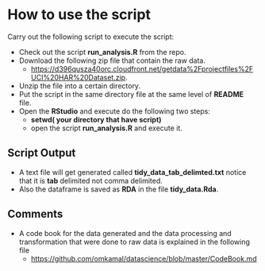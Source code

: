 How to use the script
======================

Carry out the following script to execute the script:
* Check out the script __run_analysis.R__ from the repo.
* Download the following zip file that contain the raw data.
  * https://d396qusza40orc.cloudfront.net/getdata%2Fprojectfiles%2FUCI%20HAR%20Dataset.zip.
* Unzip the file into a certain directory.
* Put the script in the same directory file at the same level of __README__ file.
* Open the __RStudio__ and execute do the following two steps:
  * __setwd( your directory that have script)__ 
  * open the script __run_analysis.R__ and execute it.

## Script Output
* A text file will get generated called __tidy_data_tab_delimted.txt__ notice that it is __tab__ delimited not comma delimited.
* Also the dataframe is saved as __RDA__ in the file __tidy_data.Rda__.

## Comments
* A code book for the data generated and the data processing and transformation that were done to raw data is explained in the following file
  * https://github.com/omkamal/datascience/blob/master/CodeBook.md
  
